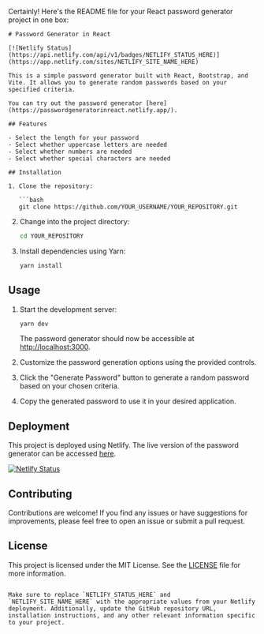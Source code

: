 Certainly! Here's the README file for your React password generator project in one box:

```
# Password Generator in React

[![Netlify Status](https://api.netlify.com/api/v1/badges/NETLIFY_STATUS_HERE)](https://app.netlify.com/sites/NETLIFY_SITE_NAME_HERE)

This is a simple password generator built with React, Bootstrap, and Vite. It allows you to generate random passwords based on your specified criteria.

You can try out the password generator [here](https://passwordgeneratorinreact.netlify.app/).

## Features

- Select the length for your password
- Select whether uppercase letters are needed
- Select whether numbers are needed
- Select whether special characters are needed

## Installation

1. Clone the repository:

   ```bash
   git clone https://github.com/YOUR_USERNAME/YOUR_REPOSITORY.git
   ```

2. Change into the project directory:

   ```bash
   cd YOUR_REPOSITORY
   ```

3. Install dependencies using Yarn:

   ```bash
   yarn install
   ```

## Usage

1. Start the development server:

   ```bash
   yarn dev
   ```

   The password generator should now be accessible at [http://localhost:3000](http://localhost:3000).

2. Customize the password generation options using the provided controls.

3. Click the "Generate Password" button to generate a random password based on your chosen criteria.

4. Copy the generated password to use it in your desired application.

## Deployment

This project is deployed using Netlify. The live version of the password generator can be accessed [here](https://passwordgeneratorinreact.netlify.app/).

[![Netlify Status](https://api.netlify.com/api/v1/badges/NETLIFY_STATUS_HERE)](https://app.netlify.com/sites/NETLIFY_SITE_NAME_HERE)

## Contributing

Contributions are welcome! If you find any issues or have suggestions for improvements, please feel free to open an issue or submit a pull request.

## License

This project is licensed under the MIT License. See the [LICENSE](LICENSE) file for more information.
```

Make sure to replace `NETLIFY_STATUS_HERE` and `NETLIFY_SITE_NAME_HERE` with the appropriate values from your Netlify deployment. Additionally, update the GitHub repository URL, installation instructions, and any other relevant information specific to your project.
